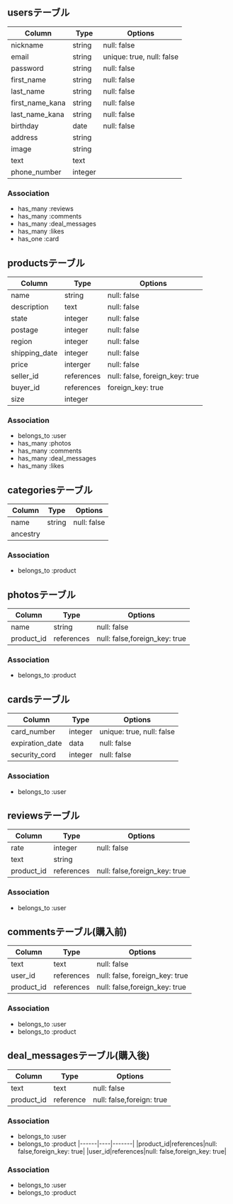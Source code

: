 ## usersテーブル
|Column|Type|Options|
|------|----|-------|
|nickname|string|null: false|
|email|string|unique: true, null: false|
|password|string|null: false|
|first_name|string|null: false|
|last_name|string|null: false|
|first_name_kana|string|null: false| 
|last_name_kana|string|null: false| 
|birthday|date|null: false|
|address|string|
|image|string|
|text|text| 
|phone_number|integer|

### Association
- has_many :reviews
- has_many :comments
- has_many :deal_messages
- has_many :likes
- has_one :card


## productsテーブル
|Column|Type|Options|
|------|----|-------|
|name|string|null: false|
|description|text|null: false|
|state|integer|null: false|
|postage|integer|null: false|
|region|integer|null: false|
|shipping_date|integer|null: false|
|price|interger|null: false|
|seller_id|references|null: false, foreign_key: true|
|buyer_id|references|foreign_key: true| 
|size|integer|

### Association
- belongs_to :user
- has_many :photos
- has_many :comments
- has_many :deal_messages
- has_many :likes


## categoriesテーブル

|Column|Type|Options|
|------|----|-------|
|name|string|null: false|
|ancestry|||

### Association
- belongs_to :product


## photosテーブル

|Column|Type|Options|
|------|----|-------|
|name|string|null: false|
|product_id|references|null: false,foreign_key: true|

### Association
- belongs_to :product


## cardsテーブル

|Column|Type|Options|
|------|----|-------|
|card_number|integer|unique: true, null: false|
|expiration_date|data|null: false| 
|security_cord|integer|null: false|

### Association
- belongs_to :user


## reviewsテーブル

|Column|Type|Options|
|------|----|-------|
|rate|integer|null: false|
|text|string|
|product_id|references|null: false,foreign_key: true|


### Association
- belongs_to :user


## commentsテーブル(購入前)

|Column|Type|Options|
|------|----|-------|
|text|text|null: false|
|user_id|references|null: false, foreign_key: true|
|product_id|references|null: false,foreign_key: true|

### Association
- belongs_to :user
- belongs_to :product


## deal_messagesテーブル(購入後)

|Column|Type|Options|
|------|----|-------|
|text|text|null: false|
|product_id|reference|null: false,foreign: true|

### Association
- belongs_to :user
- belongs_to :product
|------|----|-------|
|product_id|references|null: false,foreign_key: true|
|user_id|references|null: false,foreign_key: true|

### Association
- belongs_to :user
- belongs_to :product



